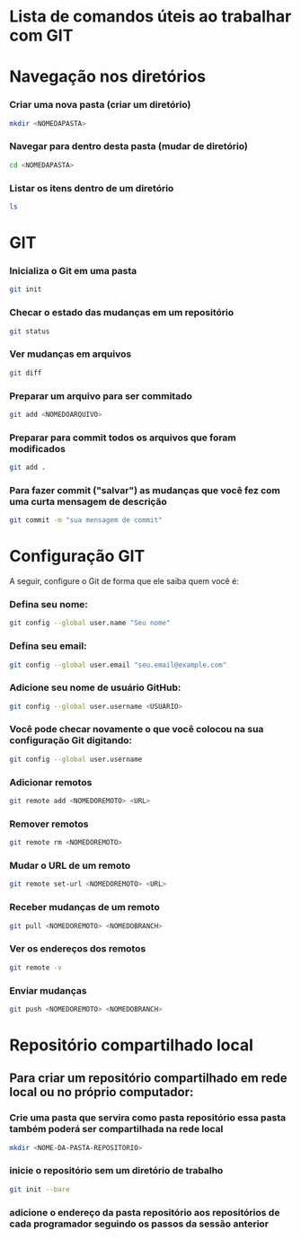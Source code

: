 # Lista de comandos úteis ao trabalhar com GIT
# Navegação nos diretórios
### Criar uma nova pasta (criar um diretório)
```bash
mkdir <NOMEDAPASTA>
```
### Navegar para dentro desta pasta (mudar de diretório)
```bash
cd <NOMEDAPASTA>
```
### Listar os itens dentro de um diretório
```bash
ls
```
# GIT
### Inicializa o Git em uma pasta
```bash
git init
```
### Checar o estado das mudanças em um repositório
```bash
git status
```
### Ver mudanças em arquivos
```bash
git diff
```
### Preparar um arquivo para ser commitado
```bash
git add <NOMEDOARQUIVO>
```
### Preparar para commit todos os arquivos que foram modificados
```bash
git add .
```
### Para fazer commit ("salvar") as mudanças que você fez com uma curta mensagem de descrição
```bash
git commit -m "sua mensagem de commit"
```
# Configuração GIT
A seguir, configure o Git de forma que ele saiba quem você é:
### Defina seu nome:
```bash
git config --global user.name "Seu nome"
```
### Defina seu email:
```bash
git config --global user.email "seu.email@example.com"  
```
### Adicione seu nome de usuário GitHub:
```bash
git config --global user.username <USUARIO>
```
### Você pode checar novamente o que você colocou na sua configuração Git digitando:
```bash
git config --global user.username
```
### Adicionar remotos
```bash
git remote add <NOMEDOREMOTO> <URL>
```
### Remover remotos
```bash
git remote rm <NOMEDOREMOTO>
```
### Mudar o URL de um remoto
```bash
git remote set-url <NOMEDOREMOTO> <URL>
```
### Receber mudanças de um remoto
```bash
git pull <NOMEDOREMOTO> <NOMEDOBRANCH>
```
### Ver os endereços dos remotos
```bash
git remote -v
```
### Enviar mudanças
```bash
git push <NOMEDOREMOTO> <NOMEDOBRANCH>
```
# Repositório compartilhado local
## Para criar um repositório compartilhado em rede local ou no próprio computador:
### Crie uma pasta que servira como pasta repositório essa pasta também poderá ser compartilhada na rede local
```bash
mkdir <NOME-DA-PASTA-REPOSITÓRIO>
```
### inicie o repositório sem um diretório de trabalho
```bash
git init --bare
```
### adicione o endereço da pasta repositório aos repositórios de cada programador seguindo os passos da sessão anterior
